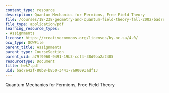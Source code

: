 ```yaml
---
content_type: resource
description: Quantum Mechanics for Fermions, Free Field Theory
file: /courses/18-238-geometry-and-quantum-field-theory-fall-2002/bad7e42f80b8b85034417a90093adf13_hwk7.pdf
file_type: application/pdf
learning_resource_types:
- Assignments
license: https://creativecommons.org/licenses/by-nc-sa/4.0/
ocw_type: OCWFile
parent_title: Assignments
parent_type: CourseSection
parent_uid: a79f9960-9491-19b3-ccf4-38d9ba2a2405
resourcetype: Document
title: hwk7.pdf
uid: bad7e42f-80b8-b850-3441-7a90093adf13
---
```

Quantum Mechanics for Fermions, Free Field Theory